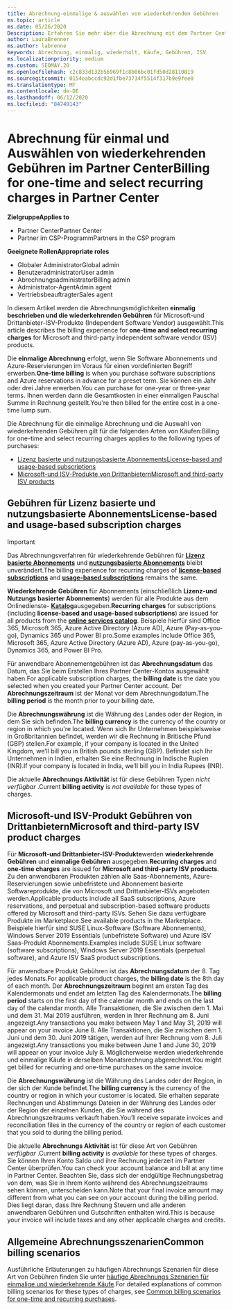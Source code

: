 ```yaml
---
title: Abrechnung-einmalige & auswählen von wiederkehrenden Gebühren
ms.topic: article
ms.date: 05/26/2020
Description: Erfahren Sie mehr über die Abrechnung mit dem Partner Center, wie bei einmaliger Abrechnung im Voraus für vordefinierte Nutzungsbedingungen und Abrechnung für ausgewählte, wiederkehrende Gebühren.
author: LauraBrenner
ms.author: labrenne
keywords: Abrechnung, einmalig, wiederholt, Käufe, Gebühren, ISV
ms.localizationpriority: medium
ms.custom: SEOMAY.20
ms.openlocfilehash: c2c833d132b56969f1c8b06bc01fd50d28110819
ms.sourcegitcommit: 0154eabccdc92d1fbe73734f5514f317b9e9fee0
ms.translationtype: MT
ms.contentlocale: de-DE
ms.lasthandoff: 06/12/2020
ms.locfileid: "84749143"
---
```

# <a name="billing-for-one-time-and-select-recurring-charges-in-partner-center"></a><span data-ttu-id="f34d6-104">Abrechnung für einmal und Auswählen von wiederkehrenden Gebühren im Partner Center</span><span class="sxs-lookup"><span data-stu-id="f34d6-104">Billing for one-time and select recurring charges in Partner Center</span></span>

<span data-ttu-id="f34d6-105">**Zielgruppe**</span><span class="sxs-lookup"><span data-stu-id="f34d6-105">**Applies to**</span></span>
- <span data-ttu-id="f34d6-106">Partner Center</span><span class="sxs-lookup"><span data-stu-id="f34d6-106">Partner Center</span></span>
- <span data-ttu-id="f34d6-107">Partner im CSP-Programm</span><span class="sxs-lookup"><span data-stu-id="f34d6-107">Partners in the CSP program</span></span>

<span data-ttu-id="f34d6-108">**Geeignete Rollen**</span><span class="sxs-lookup"><span data-stu-id="f34d6-108">**Appropriate roles**</span></span>
- <span data-ttu-id="f34d6-109">Globaler Administrator</span><span class="sxs-lookup"><span data-stu-id="f34d6-109">Global admin</span></span>
- <span data-ttu-id="f34d6-110">Benutzeradministrator</span><span class="sxs-lookup"><span data-stu-id="f34d6-110">User admin</span></span>
- <span data-ttu-id="f34d6-111">Abrechnungsadministrator</span><span class="sxs-lookup"><span data-stu-id="f34d6-111">Billing admin</span></span>
- <span data-ttu-id="f34d6-112">Administrator-Agent</span><span class="sxs-lookup"><span data-stu-id="f34d6-112">Admin agent</span></span>
- <span data-ttu-id="f34d6-113">Vertriebsbeauftragter</span><span class="sxs-lookup"><span data-stu-id="f34d6-113">Sales agent</span></span>

<span data-ttu-id="f34d6-114">In diesem Artikel werden die Abrechnungsmöglichkeiten **einmalig beschrieben und die wiederkehrenden Gebühren** für Microsoft-und Drittanbieter-ISV-Produkte (Independent Software Vendor) ausgewählt.</span><span class="sxs-lookup"><span data-stu-id="f34d6-114">This article describes the billing experience for **one-time and select recurring charges** for Microsoft and third-party independent software vendor (ISV) products.</span></span> 

<span data-ttu-id="f34d6-115">Die **einmalige Abrechnung** erfolgt, wenn Sie Software Abonnements und Azure-Reservierungen im Voraus für einen vordefinierten Begriff erwerben.</span><span class="sxs-lookup"><span data-stu-id="f34d6-115">**One-time billing** is when you purchase software subscriptions and Azure reservations in advance for a preset term.</span></span> <span data-ttu-id="f34d6-116">Sie können ein Jahr oder drei Jahre erwerben.</span><span class="sxs-lookup"><span data-stu-id="f34d6-116">You can purchase for one-year or three-year terms.</span></span> <span data-ttu-id="f34d6-117">Ihnen werden dann die Gesamtkosten in einer einmaligen Pauschal Summe in Rechnung gestellt.</span><span class="sxs-lookup"><span data-stu-id="f34d6-117">You're then billed for the entire cost in a one-time lump sum.</span></span>

<span data-ttu-id="f34d6-118">Die Abrechnung für die einmalige Abrechnung und die Auswahl von wiederkehrenden Gebühren gilt für die folgenden Arten von Käufen:</span><span class="sxs-lookup"><span data-stu-id="f34d6-118">Billing for one-time and select recurring charges applies to the following types of purchases:</span></span>

- [<span data-ttu-id="f34d6-119">Lizenz basierte und nutzungsbasierte Abonnements</span><span class="sxs-lookup"><span data-stu-id="f34d6-119">License-based and usage-based subscriptions</span></span>](#license-based-and-usage-based-subscription-charges)
- [<span data-ttu-id="f34d6-120">Microsoft-und ISV-Produkte von Drittanbietern</span><span class="sxs-lookup"><span data-stu-id="f34d6-120">Microsoft and third-party ISV products</span></span>](#microsoft-and-third-party-isv-product-charges)

## <a name="license-based-and-usage-based-subscription-charges"></a><span data-ttu-id="f34d6-121">Gebühren für Lizenz basierte und nutzungsbasierte Abonnements</span><span class="sxs-lookup"><span data-stu-id="f34d6-121">License-based and usage-based subscription charges</span></span>

> [!IMPORTANT]
> <span data-ttu-id="f34d6-122">Das Abrechnungsverfahren für wiederkehrende Gebühren für [**Lizenz basierte Abonnements**](license-based-billing.md) und [**nutzungsbasierte Abonnements**](usage-based-billing.md) bleibt unverändert.</span><span class="sxs-lookup"><span data-stu-id="f34d6-122">The billing experience for recurring charges of [**license-based subscriptions**](license-based-billing.md) and [**usage-based subscriptions**](usage-based-billing.md) remains the same.</span></span>

<span data-ttu-id="f34d6-123">**Wiederkehrende Gebühren** für Abonnements (einschließlich **Lizenz-und Nutzungs basierter Abonnements**) werden für alle Produkte aus dem Onlinedienste- [**Katalog**](https://partner.microsoft.com/commerce/preferredoffers/list)ausgegeben.</span><span class="sxs-lookup"><span data-stu-id="f34d6-123">**Recurring charges** for subscriptions (including **license-based and usage-based subscriptions**) are issued for all products from the [**online services catalog**](https://partner.microsoft.com/commerce/preferredoffers/list).</span></span> <span data-ttu-id="f34d6-124">Beispiele hierfür sind Office 365, Microsoft 365, Azure Active Directory (Azure AD), Azure (Pay-as-you-go), Dynamics 365 und Power BI pro.</span><span class="sxs-lookup"><span data-stu-id="f34d6-124">Some examples include Office 365, Microsoft 365, Azure Active Directory (Azure AD), Azure (pay-as-you-go), Dynamics 365, and Power BI Pro.</span></span>

<span data-ttu-id="f34d6-125">Für anwendbare Abonnementgebühren ist das **Abrechnungsdatum** das Datum, das Sie beim Erstellen Ihres Partner Center-Kontos ausgewählt haben.</span><span class="sxs-lookup"><span data-stu-id="f34d6-125">For applicable subscription charges, the **billing date** is the date you selected when you created your Partner Center account.</span></span> <span data-ttu-id="f34d6-126">Der **Abrechnungszeitraum** ist der Monat vor dem Abrechnungsdatum.</span><span class="sxs-lookup"><span data-stu-id="f34d6-126">The **billing period** is the month prior to your billing date.</span></span>

<span data-ttu-id="f34d6-127">Die **Abrechnungswährung** ist die Währung des Landes oder der Region, in dem Sie sich befinden.</span><span class="sxs-lookup"><span data-stu-id="f34d6-127">The **billing currency** is the currency of the country or region in which you're located.</span></span> <span data-ttu-id="f34d6-128">Wenn sich Ihr Unternehmen beispielsweise in Großbritannien befindet, werden wir die Rechnung in Britische Pfund (GBP) stellen.</span><span class="sxs-lookup"><span data-stu-id="f34d6-128">For example, if your company is located in the United Kingdom, we’ll bill you in British pounds sterling (GBP).</span></span> <span data-ttu-id="f34d6-129">Befindet sich Ihr Unternehmen in Indien, erhalten Sie eine Rechnung in Indische Rupien (INR).</span><span class="sxs-lookup"><span data-stu-id="f34d6-129">If your company is located in India, we’ll bill you in India Rupees (INR).</span></span>

<span data-ttu-id="f34d6-130">Die aktuelle **Abrechnungs Aktivität** ist für diese Gebühren Typen *nicht verfügbar* .</span><span class="sxs-lookup"><span data-stu-id="f34d6-130">Current **billing activity** is *not available* for these types of charges.</span></span>

## <a name="microsoft-and-third-party-isv-product-charges"></a><span data-ttu-id="f34d6-131">Microsoft-und ISV-Produkt Gebühren von Drittanbietern</span><span class="sxs-lookup"><span data-stu-id="f34d6-131">Microsoft and third-party ISV product charges</span></span>

<span data-ttu-id="f34d6-132">Für **Microsoft-und Drittanbieter-ISV-Produkte**werden **wiederkehrende Gebühren** und **einmalige Gebühren** ausgegeben.</span><span class="sxs-lookup"><span data-stu-id="f34d6-132">**Recurring charges** and **one-time charges** are issued for **Microsoft and third-party ISV products**.</span></span> <span data-ttu-id="f34d6-133">Zu den anwendbaren Produkten zählen alle Saas-Abonnements, Azure-Reservierungen sowie unbefristete und Abonnement basierte Softwareprodukte, die von Microsoft und Drittanbieter-ISVs angeboten werden.</span><span class="sxs-lookup"><span data-stu-id="f34d6-133">Applicable products include all SaaS subscriptions, Azure reservations, and perpetual and subscription-based software products offered by Microsoft and third-party ISVs.</span></span> <span data-ttu-id="f34d6-134">Sehen Sie dazu verfügbare Produkte im Marketplace.</span><span class="sxs-lookup"><span data-stu-id="f34d6-134">See available products in the Marketplace.</span></span> <span data-ttu-id="f34d6-135">Beispiele hierfür sind SUSE Linux-Software (Software Abonnements), Windows Server 2019 Essentials (unbefristete Software) und Azure ISV Saas-Produkt Abonnements.</span><span class="sxs-lookup"><span data-stu-id="f34d6-135">Examples include SUSE Linux software (software subscriptions), Windows Server 2019 Essentials (perpetual software), and Azure ISV SaaS product subscriptions.</span></span>

<span data-ttu-id="f34d6-136">Für anwendbare Produkt Gebühren ist das **Abrechnungsdatum** der 8. Tag jedes Monats.</span><span class="sxs-lookup"><span data-stu-id="f34d6-136">For applicable product charges, the **billing date** is the 8th day of each month.</span></span> <span data-ttu-id="f34d6-137">Der **Abrechnungszeitraum** beginnt am ersten Tag des Kalendermonats und endet am letzten Tag des Kalendermonats.</span><span class="sxs-lookup"><span data-stu-id="f34d6-137">The **billing period** starts on the first day of the calendar month and ends on the last day of the calendar month.</span></span> <span data-ttu-id="f34d6-138">Alle Transaktionen, die Sie zwischen dem 1. Mai und dem 31. Mai 2019 ausführen, werden in Ihrer Rechnung am 8. Juni angezeigt.</span><span class="sxs-lookup"><span data-stu-id="f34d6-138">Any transactions you make between May 1 and May 31, 2019 will appear on your invoice June 8.</span></span> <span data-ttu-id="f34d6-139">Alle Transaktionen, die Sie zwischen dem 1. Juni und dem 30. Juni 2019 tätigen, werden auf Ihrer Rechnung vom 8. Juli angezeigt.</span><span class="sxs-lookup"><span data-stu-id="f34d6-139">Any transactions you make between June 1 and June 30, 2019 will appear on your invoice July 8.</span></span> <span data-ttu-id="f34d6-140">Möglicherweise werden wiederkehrende und einmalige Käufe in derselben Monatsrechnung abgerechnet.</span><span class="sxs-lookup"><span data-stu-id="f34d6-140">You might get billed for recurring and one-time purchases on the same invoice.</span></span>

<span data-ttu-id="f34d6-141">Die **Abrechnungswährung** ist die Währung des Landes oder der Region, in der sich der Kunde befindet.</span><span class="sxs-lookup"><span data-stu-id="f34d6-141">The **billing currency** is the currency of the country or region in which your customer is located.</span></span> <span data-ttu-id="f34d6-142">Sie erhalten separate Rechnungen und Abstimmungs Dateien in der Währung des Landes oder der Region der einzelnen Kunden, die Sie während des Abrechnungszeitraums verkauft haben.</span><span class="sxs-lookup"><span data-stu-id="f34d6-142">You’ll receive separate invoices and reconciliation files in the currency of the country or region of each customer that you sold to during the billing period.</span></span>

<span data-ttu-id="f34d6-143">Die aktuelle **Abrechnungs Aktivität** ist für diese Art von Gebühren *verfügbar* .</span><span class="sxs-lookup"><span data-stu-id="f34d6-143">Current **billing activity** is *available* for these types of charges.</span></span> <span data-ttu-id="f34d6-144">Sie können Ihren Konto Saldo und ihre Rechnung jederzeit im Partner Center überprüfen.</span><span class="sxs-lookup"><span data-stu-id="f34d6-144">You can check your account balance and bill at any time in Partner Center.</span></span> <span data-ttu-id="f34d6-145">Beachten Sie, dass sich der endgültige Rechnungsbetrag von dem, was Sie in Ihrem Konto während des Abrechnungszeitraums sehen können, unterscheiden kann.</span><span class="sxs-lookup"><span data-stu-id="f34d6-145">Note that your final invoice amount may different from what you can see on your account during the billing period.</span></span> <span data-ttu-id="f34d6-146">Dies liegt daran, dass Ihre Rechnung Steuern und alle anderen anwendbaren Gebühren und Gutschriften enthalten wird.</span><span class="sxs-lookup"><span data-stu-id="f34d6-146">This is because your invoice will include taxes and any other applicable charges and credits.</span></span>

## <a name="common-billing-scenarios"></a><span data-ttu-id="f34d6-147">Allgemeine Abrechnungsszenarien</span><span class="sxs-lookup"><span data-stu-id="f34d6-147">Common billing scenarios</span></span>

<span data-ttu-id="f34d6-148">Ausführliche Erläuterungen zu häufigen Abrechnungs Szenarien für diese Art von Gebühren finden Sie unter [häufige Abrechnungs Szenarien für einmalige und wiederkehrende Käufe](common-billing-scenarios-onetime-recurring.md).</span><span class="sxs-lookup"><span data-stu-id="f34d6-148">For detailed explanations of common billing scenarios for these types of charges, see [Common billing scenarios for one-time and recurring purchases](common-billing-scenarios-onetime-recurring.md).</span></span>
